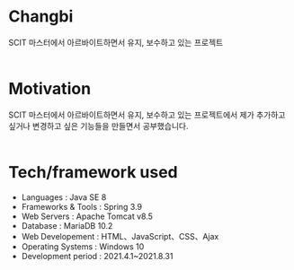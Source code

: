 # Changbi
SCIT 마스터에서 아르바이트하면서 유지, 보수하고 있는 프로젝트 
<br>
<br>
# Motivation
SCIT 마스터에서 아르바이트하면서 유지, 보수하고 있는 프로젝트에서 제가 추가하고 싶거나 변경하고 싶은 기능들을 만들면서 공부했습니다. 
<br>
<br>
# Tech/framework used
- Languages          : Java SE 8
- Frameworks & Tools : Spring 3.9
- Web Servers        : Apache Tomcat v8.5
- Database           : MariaDB 10.2
- Web Developement   : HTML、JavaScript、CSS、Ajax
- Operating Systems  : Windows 10
- Development period : 2021.4.1~2021.8.31

